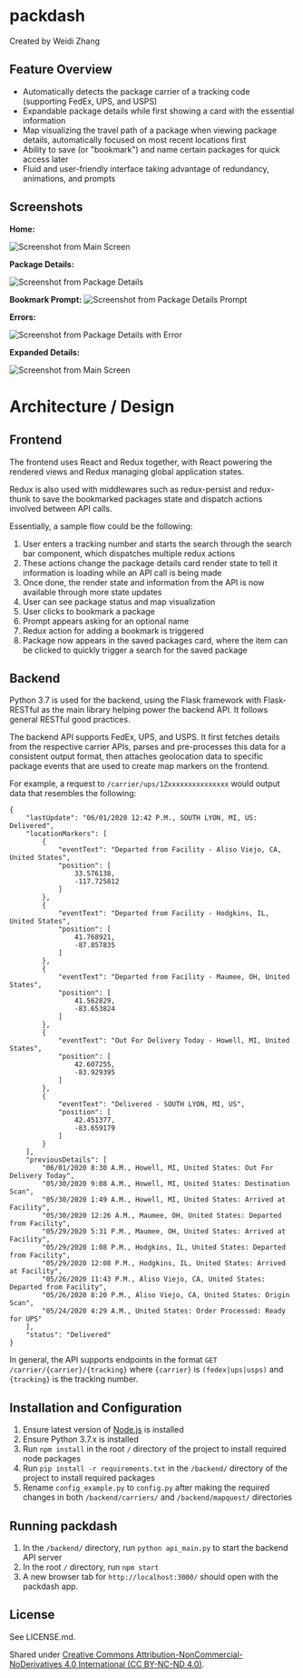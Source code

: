 # packdash

Created by Weidi Zhang

## Feature Overview

- Automatically detects the package carrier of a tracking code (supporting FedEx, UPS, and USPS)
- Expandable package details while first showing a card with the essential information
- Map visualizing the travel path of a package when viewing package details, automatically focused on most recent locations first
- Ability to save (or "bookmark") and name certain packages for quick access later
- Fluid and user-friendly interface taking advantage of redundancy, animations, and prompts

## Screenshots

**Home:**

![Screenshot from Main Screen](screenshots/main-screen.jpg)

**Package Details:**

![Screenshot from Package Details](screenshots/pkg-details.jpg)

**Bookmark Prompt:**
![Screenshot from Package Details Prompt](screenshots/bookmark.jpg)

**Errors:**

![Screenshot from Package Details with Error](screenshots/error.jpg)

**Expanded Details:**

![Screenshot from Main Screen](screenshots/pkg-details-expanded.jpg)

# Architecture / Design

## Frontend

The frontend uses React and Redux together, with React powering the rendered views and Redux managing global application states.

Redux is also used with middlewares such as redux-persist and redux-thunk to save the bookmarked packages state and dispatch actions involved between API calls.

Essentially, a sample flow could be the following:

1. User enters a tracking number and starts the search through the search bar component, which dispatches multiple redux actions
2. These actions change the package details card render state to tell it information is loading while an API call is being made
3. Once done, the render state and information from the API is now available through more state updates
4. User can see package status and map visualization
5. User clicks to bookmark a package
6. Prompt appears asking for an optional name
7. Redux action for adding a bookmark is triggered
8. Package now appears in the saved packages card, where the item can be clicked to quickly trigger a search for the saved package

## Backend

Python 3.7 is used for the backend, using the Flask framework with Flask-RESTful as the main library helping power the backend API. It follows general RESTful good practices.

The backend API supports FedEx, UPS, and USPS. It first fetches details from the respective carrier APIs, parses and pre-processes this data for a consistent output format, then attaches geolocation data to specific package events that are used to create map markers on the frontend.

For example, a request to ```/carrier/ups/1Zxxxxxxxxxxxxxxx``` would output data that resembles the following:

```
{
    "lastUpdate": "06/01/2020 12:42 P.M., SOUTH LYON, MI, US: Delivered",
    "locationMarkers": [
        {
            "eventText": "Departed from Facility - Aliso Viejo, CA, United States",
            "position": [
                33.576138,
                -117.725812
            ]
        },
        {
            "eventText": "Departed from Facility - Hodgkins, IL, United States",
            "position": [
                41.768921,
                -87.857835
            ]
        },
        {
            "eventText": "Departed from Facility - Maumee, OH, United States",
            "position": [
                41.562829,
                -83.653824
            ]
        },
        {
            "eventText": "Out For Delivery Today - Howell, MI, United States",
            "position": [
                42.607255,
                -83.929395
            ]
        },
        {
            "eventText": "Delivered - SOUTH LYON, MI, US",
            "position": [
                42.451377,
                -83.659179
            ]
        }
    ],
    "previousDetails": [
        "06/01/2020 8:30 A.M., Howell, MI, United States: Out For Delivery Today",
        "05/30/2020 9:08 A.M., Howell, MI, United States: Destination Scan",
        "05/30/2020 1:49 A.M., Howell, MI, United States: Arrived at Facility",
        "05/30/2020 12:26 A.M., Maumee, OH, United States: Departed from Facility",
        "05/29/2020 5:31 P.M., Maumee, OH, United States: Arrived at Facility",
        "05/29/2020 1:08 P.M., Hodgkins, IL, United States: Departed from Facility",
        "05/29/2020 12:08 P.M., Hodgkins, IL, United States: Arrived at Facility",
        "05/26/2020 11:43 P.M., Aliso Viejo, CA, United States: Departed from Facility",
        "05/26/2020 8:20 P.M., Aliso Viejo, CA, United States: Origin Scan",
        "05/24/2020 4:29 A.M., United States: Order Processed: Ready for UPS"
    ],
    "status": "Delivered"
}
```

In general, the API supports endpoints in the format ```GET /carrier/{carrier}/{tracking}``` where ```{carrier}``` is ```(fedex|ups|usps)``` and ```{tracking}``` is the tracking number.

## Installation and Configuration

1. Ensure latest version of [Node.js](https://nodejs.org/en/) is installed
2. Ensure Python 3.7.x is installed
3. Run ```npm install``` in the root ```/``` directory of the project to install required node packages
4. Run ```pip install -r requirements.txt``` in the ```/backend/``` directory of the project to install required packages
5. Rename ```config_example.py``` to ```config.py``` after making the required changes in both ```/backend/carriers/``` and ```/backend/mapquest/``` directories

## Running packdash

1. In the ```/backend/``` directory, run ```python api_main.py``` to start the backend API server
2. In the root ```/``` directory, run ```npm start```
3. A new browser tab for ```http://localhost:3000/``` should open with the packdash app.

## License

See LICENSE.md.

Shared under [Creative Commons Attribution-NonCommercial-NoDerivatives 4.0 International (CC BY-NC-ND 4.0)](https://creativecommons.org/licenses/by-nc-nd/4.0/).

